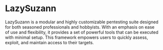 # LazySuzann
LazySuzann is a modular and highly customizable pentesting suite designed for both seasoned professionals and hobbyists. With an emphasis on ease of use and flexibility, it provides a set of powerful tools that can be executed with minimal setup. This framework empowers users to quickly assess, exploit, and maintain access to their targets.
